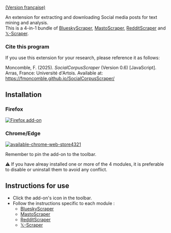 [(Version française)](https://fmoncomble.github.io/SocialCorpusScraper/README_fr.html)

An extension for extracting and downloading Social media posts for text mining and analysis.  
This is a 4-in-1 bundle of [BlueskyScraper](https://fmoncomble.github.io/blueskyscraper/), [MastoScraper](https://fmoncomble.github.io/mastoscraper/), [RedditScraper](https://fmoncomble.github.io/redditscraper/) and [𝕏-Scraper](https://fmoncomble.github.io/X-scraper/).
  
### Cite this program
If you use this extension for your research, please reference it as follows:  
  
Moncomble, F. (2025). *SocialCorpusScraper* (Version 0.6) [JavaScript]. Arras, France: Université d'Artois. Available at: https://fmoncomble.github.io/SocialCorpusScraper/

## Installation
### Firefox
[![Firefox add-on](https://github.com/fmoncomble/Figaro_extractor/assets/59739627/e4df008e-1aac-46be-a216-e6304a65ba97)](https://github.com/fmoncomble/SocialCorpusScraper/releases/latest/download/SocialCorpusScraper.xpi)  
### Chrome/Edge
[![available-chrome-web-store4321](https://github.com/fmoncomble/SocialCorpusScraper/assets/59739627/e497b504-5836-4acd-a283-96f53366d290)](https://chromewebstore.google.com/detail/socialcorpusscraper/jpanohhfhmkaglopgghkdfdbkgliemoc)
    
Remember to pin the add-on to the toolbar.

⚠️ If you have alreay installed one or more of the 4 modules, it is preferable to disable or uninstall them to avoid any conflict.
 
## Instructions for use
- Click the add-on's icon in the toolbar.
- Follow the instructions specific to each module :
    - [BlueskyScraper](https://fmoncomble.github.io/blueskyscraper#instructions-for-use)
    - [MastoScraper](https://fmoncomble.github.io/mastoscraper#instructions-for-use)
    - [RedditScraper](https://fmoncomble.github.io/redditscraper#instructions-for-use)
    - [𝕏-Scraper](https://fmoncomble.github.io/X-scraper#instructions-for-use)
